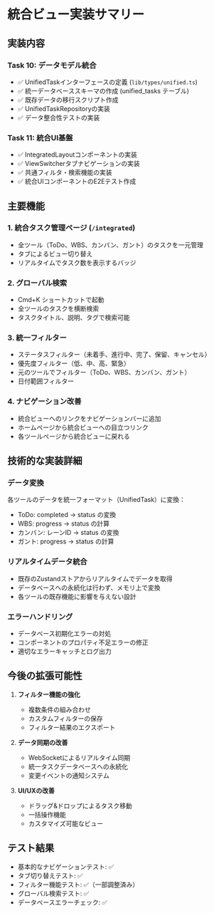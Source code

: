 # 統合ビュー実装サマリー

## 実装内容

### Task 10: データモデル統合
- ✅ UnifiedTaskインターフェースの定義 (`lib/types/unified.ts`)
- ✅ 統一データベーススキーマの作成 (unified_tasks テーブル)
- ✅ 既存データの移行スクリプト作成
- ✅ UnifiedTaskRepositoryの実装
- ✅ データ整合性テストの実装

### Task 11: 統合UI基盤
- ✅ IntegratedLayoutコンポーネントの実装
- ✅ ViewSwitcherタブナビゲーションの実装
- ✅ 共通フィルタ・検索機能の実装
- ✅ 統合UIコンポーネントのE2Eテスト作成

## 主要機能

### 1. 統合タスク管理ページ (`/integrated`)
- 全ツール（ToDo、WBS、カンバン、ガント）のタスクを一元管理
- タブによるビュー切り替え
- リアルタイムでタスク数を表示するバッジ

### 2. グローバル検索
- Cmd+K ショートカットで起動
- 全ツールのタスクを横断検索
- タスクタイトル、説明、タグで検索可能

### 3. 統一フィルター
- ステータスフィルター（未着手、進行中、完了、保留、キャンセル）
- 優先度フィルター（低、中、高、緊急）
- 元のツールでフィルター（ToDo、WBS、カンバン、ガント）
- 日付範囲フィルター

### 4. ナビゲーション改善
- 統合ビューへのリンクをナビゲーションバーに追加
- ホームページから統合ビューへの目立つリンク
- 各ツールページから統合ビューに戻れる

## 技術的な実装詳細

### データ変換
各ツールのデータを統一フォーマット（UnifiedTask）に変換：
- ToDo: completed → status の変換
- WBS: progress → status の計算
- カンバン: レーンID → status の変換
- ガント: progress → status の計算

### リアルタイムデータ統合
- 既存のZustandストアからリアルタイムでデータを取得
- データベースへの永続化は行わず、メモリ上で変換
- 各ツールの既存機能に影響を与えない設計

### エラーハンドリング
- データベース初期化エラーの対処
- コンポーネントのプロパティ不足エラーの修正
- 適切なエラーキャッチとログ出力

## 今後の拡張可能性

1. **フィルター機能の強化**
   - 複数条件の組み合わせ
   - カスタムフィルターの保存
   - フィルター結果のエクスポート

2. **データ同期の改善**
   - WebSocketによるリアルタイム同期
   - 統一タスクデータベースへの永続化
   - 変更イベントの通知システム

3. **UI/UXの改善**
   - ドラッグ&ドロップによるタスク移動
   - 一括操作機能
   - カスタマイズ可能なビュー

## テスト結果
- 基本的なナビゲーションテスト: ✅
- タブ切り替えテスト: ✅
- フィルター機能テスト: ✅（一部調整済み）
- グローバル検索テスト: ✅
- データベースエラーチェック: ✅